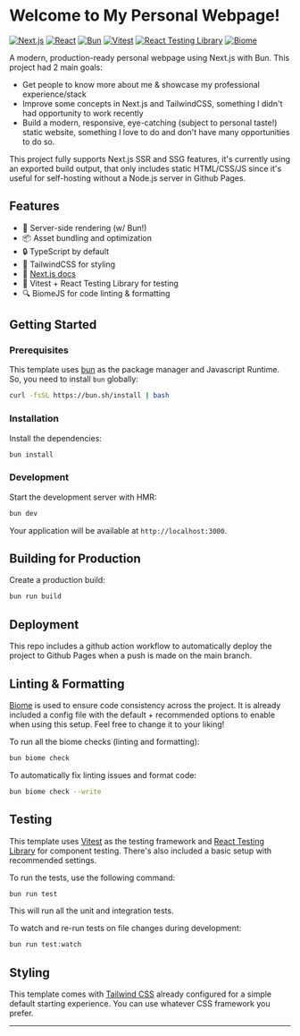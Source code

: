 # Welcome to My Personal Webpage!

[![Next.js](https://img.shields.io/badge/NextJs-000000?style=flat&logo=next.js&logoColor=white)](https://nextjs.org/)
[![React](https://img.shields.io/badge/React-%2320232a.svg?logo=react&logoColor=%2361DAFB)](https://react.dev/)
[![Bun](https://img.shields.io/badge/-Bun-000000?style=flat&logo=bun&logoColor=white)](https://bun.sh/)
[![Vitest](https://img.shields.io/badge/-Vitest-6E9F18?style=flat&logo=vitest&logoColor=white)](https://vitest.dev/)
[![React Testing Library](https://img.shields.io/badge/-Testing%20Library-E33332?style=flat&logo=testinglibrary&logoColor=white)](https://testing-library.com/docs/react-testing-library/intro/)
[![Biome](https://img.shields.io/badge/-Biome-60A5FA?style=flat&logo=biome&logoColor=white)](https://biomejs.dev)

A modern, production-ready personal webpage using Next.js with Bun. This project had 2 main goals:
- Get people to know more about me & showcase my professional experience/stack
- Improve some concepts in Next.js and TailwindCSS, something I didn't had opportunity to work recently
- Build a modern, responsive, eye-catching (subject to personal taste!) static website, something I love to do and don't have many opportunities to do so.

This project fully supports Next.js SSR and SSG features, it's currently using an exported build output, that only includes static HTML/CSS/JS since it's useful for self-hosting without a Node.js server in Github Pages.

## Features

- 🚀 Server-side rendering (w/ Bun!)
- 📦 Asset bundling and optimization
- 🔒 TypeScript by default
- 🎉 TailwindCSS for styling
- 📖 [Next.js docs](https://nextjs.org/)
- 🧪 Vitest + React Testing Library for testing
- 🔍 BiomeJS for code linting & formatting

## Getting Started

### Prerequisites

This template uses [bun](https://bun.sh/) as the package manager and Javascript Runtime. So, you need to install `bun` globally:

  ```bash
  curl -fsSL https://bun.sh/install | bash
  ```

### Installation

Install the dependencies:

```bash
bun install
```

### Development

Start the development server with HMR:

```bash
bun dev
```

Your application will be available at `http://localhost:3000`.

## Building for Production

Create a production build:

```bash
bun run build
```

## Deployment

This repo includes a github action workflow to automatically deploy the project to Github Pages when a push is made on the main branch. 

## Linting & Formatting

[Biome](https://biomejs.dev/) is used to ensure code consistency across the project. It is already included a config file with the default + recommended options to enable when using this setup. Feel free to change it to your liking!

To run all the biome checks (linting and formatting):

```bash
bun biome check
```

To automatically fix linting issues and format code:

```bash
bun biome check --write
```

## Testing

This template uses [Vitest](https://vitest.dev/) as the testing framework and [React Testing Library](https://testing-library.com/docs/react-testing-library/intro/) for component testing. There's also included a basic setup with recommended settings.

To run the tests, use the following command:

```bash
bun run test
```

This will run all the unit and integration tests.

To watch and re-run tests on file changes during development:

```bash
bun run test:watch
```

## Styling

This template comes with [Tailwind CSS](https://tailwindcss.com/) already configured for a simple default starting experience. You can use whatever CSS framework you prefer.

---